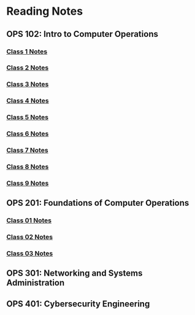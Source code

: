 # Reading Notes

  ## OPS 102: Intro to Computer Operations

   ###  [Class 1 Notes](https://github.com/TomRivera719/ops-reading-notes/blob/main/Class%201%20Notes)
   ###  [Class 2 Notes](https://github.com/TomRivera719/ops-reading-notes/blob/main/Class%202%20Notes)
   ###  [Class 3 Notes](https://github.com/TomRivera719/ops-reading-notes/blob/main/Class%203%20Notes)
   ###  [Class 4 Notes](https://github.com/TomRivera719/ops-reading-notes/blob/main/Class%204%20Notes)
   ###  [Class 5 Notes](https://github.com/TomRivera719/ops-reading-notes/blob/main/Class%205%20Notes)
   ###  [Class 6 Notes](https://github.com/TomRivera719/ops-reading-notes/blob/main/Class%206%20Notes)
   ###  [Class 7 Notes](https://github.com/TomRivera719/ops-reading-notes/blob/main/Class%207%20Notes)
   ###  [Class 8 Notes](https://github.com/TomRivera719/ops-reading-notes/blob/main/Class%208%20Notes)
   ###  [Class 9 Notes](https://github.com/TomRivera719/ops-reading-notes/blob/main/Class%209%20Notes)
    
## OPS 201: Foundations of Computer Operations

  ### [Class 01 Notes](https://github.com/TomRivera719/ops-reading-notes/blob/f2a73e97c45c43e61413839b078b87ef6570292e/Class%2001%20Notes)
  ### [Class 02 Notes](https://github.com/TomRivera719/ops-reading-notes/blob/main/Class%2002%20Notes)
  ### [Class 03 Notes](https://github.com/TomRivera719/ops-reading-notes/blob/main/Class%2003%20Notes)
## OPS 301: Networking and Systems Administration
## OPS 401: Cybersecurity Engineering


<!---
TomRivera719/TomRivera719 is a ✨ special ✨ repository because its `README.md` (this file) appears on your GitHub profile.
You can click the Preview link to take a look at your changes.
--->
